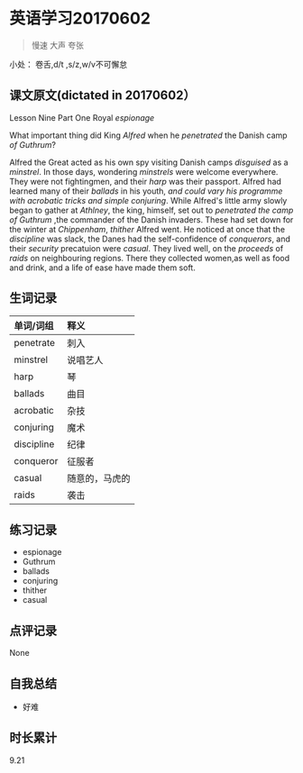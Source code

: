 # 英语学习20170602

> 慢速 大声 夸张

小处： 卷舌,d/t ,s/z,w/v不可懈怠

## 课文原文(dictated in 20170602）

Lesson Nine Part One Royal _espionage_

What important thing did King _Alfred_ when he _penetrated_ the Danish camp _of_ _Guthrum_?

Alfred the Great acted as his own spy visiting Danish camps _disguised_ as a _minstrel_.
In those days, wondering _minstrels_ were welcome everywhere.
They were not fightingmen, and their _harp_ was their passport.
Alfred had learned many of their _ballads_ in his youth, _and could vary his programme with acrobatic tricks and simple conjuring_.
While Alfred's little army slowly began to gather at _Athlney_, the king, himself, set out to _penetrated the camp of  Guthrum_ ,the commander of the Danish invaders.
These had set down for the winter at _Chippenham_, _thither_ Alfred went.
He noticed at once that the _discipline_ was slack, the Danes had the self-confidence of _conquerors_, and their _security_ precatuion were _casual_.
They lived well, on the _proceeds_ of _raids_ on neighbouring regions. 
There they collected women,as well as food and drink, and a life of ease have made them soft.


## 生词记录
| 单词/词组 | 释义  |
| :-----| :------|
| penetrate | 刺入 |
| minstrel | 说唱艺人 |
| harp | 琴 |
| ballads | 曲目 |
| acrobatic | 杂技 |
| conjuring | 魔术 |
| discipline | 纪律 |
| conqueror | 征服者 |
| casual | 随意的，马虎的 |
| raids | 袭击 |

## 练习记录
* espionage
* Guthrum
* ballads
* conjuring 
* thither
* casual

## 点评记录
None

## 自我总结
* 好难

## 时长累计
9.21
